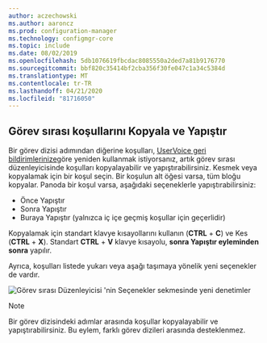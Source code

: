 ```yaml
---
author: aczechowski
ms.author: aaroncz
ms.prod: configuration-manager
ms.technology: configmgr-core
ms.topic: include
ms.date: 08/02/2019
ms.openlocfilehash: 5db1076619fbcdac8085550a2ded7a81b9176770
ms.sourcegitcommit: bbf820c35414bf2cba356f30fe047c1a34c5384d
ms.translationtype: MT
ms.contentlocale: tr-TR
ms.lasthandoff: 04/21/2020
ms.locfileid: "81716050"
---
```

## <a name="copy-and-paste-task-sequence-conditions"></a><a name="bkmk_tscondition"></a>Görev sırası koşullarını Kopyala ve Yapıştır

<!-- 4621098 -->
Bir görev dizisi adımından diğerine koşulları, [UserVoice geri bildirimlerinize](https://configurationmanager.uservoice.com/forums/300492-ideas/suggestions/31606324-allow-us-to-move-task-sequence-step-conditions)göre yeniden kullanmak istiyorsanız, artık görev sırası düzenleyicisinde koşulları kopyalayabilir ve yapıştırabilirsiniz. Kesmek veya kopyalamak için bir koşul seçin. Bir koşulun alt öğesi varsa, tüm bloğu kopyalar. Panoda bir koşul varsa, aşağıdaki seçeneklerle yapıştırabilirsiniz:

- Önce Yapıştır
- Sonra Yapıştır
- Buraya Yapıştır (yalnızca iç içe geçmiş koşullar için geçerlidir)

Kopyalamak için standart klavye kısayollarını kullanın (**CTRL** + **C**) ve Kes (**CTRL** + **X**). Standart **CTRL** + **V** klavye kısayolu, **sonra Yapıştır eyleminden sonra** yapılır.

Ayrıca, koşulları listede yukarı veya aşağı taşımaya yönelik yeni seçenekler de vardır.

![Görev sırası Düzenleyicisi 'nin Seçenekler sekmesinde yeni denetimler](../../media/4621098-copy-paste-ts-condition.png)

> [!Note]  
> Bir görev dizisindeki adımlar arasında koşullar kopyalayabilir ve yapıştırabilirsiniz. Bu eylem, farklı görev dizileri arasında desteklenmez.
